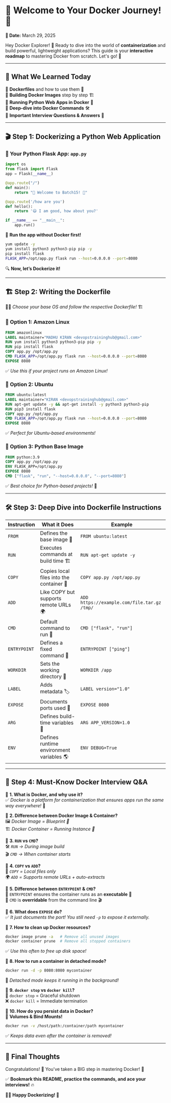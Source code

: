# 🚀 Welcome to Your Docker Journey! 🐳

**📅 Date:** March 29, 2025

Hey Docker Explorer! 👋 Ready to dive into the world of **containerization** and build powerful, lightweight applications? This guide is your **interactive roadmap** to mastering Docker from scratch. Let's go! 🚀

---

## 🌟 What We Learned Today

🔹 **Dockerfiles** and how to use them 📄  
🔹 **Building Docker Images** step by step 🏗️  
🔹 **Running Python Web Apps in Docker** 🐍  
🔹 **Deep-dive into Docker Commands** 🛠️  
🔹 **Important Interview Questions & Answers** 🎯  

---

## 🎬 Step 1: Dockerizing a Python Web Application

### 📝 Your Python Flask App: `app.py`

```python
import os
from flask import Flask
app = Flask(__name__)

@app.route("/")
def main():
    return "🎊 Welcome to Batch15! 🎊"

@app.route('/how are you')
def hello():
    return '😃 I am good, how about you?'

if __name__ == "__main__":
    app.run()
```

🎯 **Run the app without Docker first!**
```bash
yum update -y
yum install python3 python3-pip pip -y
pip install flask
FLASK_APP=/opt/app.py flask run --host=0.0.0.0 --port=8080
```
🔍 **Now, let’s Dockerize it!**

---

## 🏗️ Step 2: Writing the Dockerfile

👨‍💻 *Choose your base OS and follow the respective Dockerfile!* 🏗️

### **📌 Option 1: Amazon Linux**
```dockerfile
FROM amazonlinux
LABEL maintainer="MADHU KIRAN <devopstraininghub@gmail.com>"
RUN yum install python3 python3-pip pip -y
RUN pip install flask
COPY app.py /opt/app.py 
CMD FLASK_APP=/opt/app.py flask run --host=0.0.0.0 --port=8080
EXPOSE 8080
```
✅ *Use this if your project runs on Amazon Linux!*

### **📌 Option 2: Ubuntu**
```dockerfile
FROM ubuntu:latest
LABEL maintainer="KIRAN <devopstraininghub@gmail.com>"
RUN apt-get update -y && apt-get install -y python3 python3-pip
RUN pip3 install flask
COPY app.py /opt/app.py
CMD FLASK_APP=/opt/app.py flask run --host=0.0.0.0 --port=8080
EXPOSE 8080
```
✅ *Perfect for Ubuntu-based environments!*

### **📌 Option 3: Python Base Image**
```dockerfile
FROM python:3.9
COPY app.py /opt/app.py
ENV FLASK_APP=/opt/app.py
EXPOSE 8080
CMD ["flask", "run", "--host=0.0.0.0", "--port=8080"]
```
✅ *Best choice for Python-based projects!* 🐍

---

## 🛠️ Step 3: Deep Dive into Dockerfile Instructions

| Instruction | What it Does | Example |
|------------|-------------|---------|
| `FROM` | Defines the base image 🎨 | `FROM ubuntu:latest` |
| `RUN` | Executes commands at build time 🏗️ | `RUN apt-get update -y` |
| `COPY` | Copies local files into the container 📂 | `COPY app.py /opt/app.py` |
| `ADD` | Like COPY but supports remote URLs 🌍 | `ADD https://example.com/file.tar.gz /tmp/` |
| `CMD` | Default command to run 🚀 | `CMD ["flask", "run"]` |
| `ENTRYPOINT` | Defines a fixed command 🎯 | `ENTRYPOINT ["ping"]` |
| `WORKDIR` | Sets the working directory 📂 | `WORKDIR /app` |
| `LABEL` | Adds metadata 🏷️ | `LABEL version="1.0"` |
| `EXPOSE` | Documents ports used 🔌 | `EXPOSE 8080` |
| `ARG` | Defines build-time variables 🔢 | `ARG APP_VERSION=1.0` |
| `ENV` | Defines runtime environment variables 🌎 | `ENV DEBUG=True` |

---

## 🎯 Step 4: Must-Know Docker Interview Q&A

📌 **1. What is Docker, and why use it?**  
✅ *Docker is a platform for containerization that ensures apps run the same way everywhere!* 🚀

📌 **2. Difference between Docker Image & Container?**  
🖼️ *Docker Image = Blueprint 📜*  
🏗️ *Docker Container = Running Instance 🚀*

📌 **3. `RUN` vs `CMD`?**  
🛠️ *`RUN` → During image build*  
🎬 *`CMD` → When container starts*

📌 **4. `COPY` vs `ADD`?**  
📂 *`COPY` = Local files only*  
🌍 *`ADD` = Supports remote URLs + auto-extracts*

📌 **5. Difference between `ENTRYPOINT` & `CMD`?**  
🔹 `ENTRYPOINT` ensures the container runs as an **executable** 🎯  
🔹 `CMD` is **overridable** from the command line 🎬

📌 **6. What does `EXPOSE` do?**  
✅ *It just documents the port! You still need `-p` to expose it externally.*

📌 **7. How to clean up Docker resources?**  
```bash
docker image prune -a   # Remove all unused images
docker container prune  # Remove all stopped containers
```
✅ *Use this often to free up disk space!*

📌 **8. How to run a container in detached mode?**  
```bash
docker run -d -p 8080:8080 mycontainer
```
🎯 *Detached mode keeps it running in the background!*

📌 **9. `docker stop` vs `docker kill`?**  
🚦 `docker stop` = Graceful shutdown  
❌ `docker kill` = Immediate termination

📌 **10. How do you persist data in Docker?**  
📂 **Volumes & Bind Mounts!**
```bash
docker run -v /host/path:/container/path mycontainer
```
✅ *Keeps data even after the container is removed!*

---

## 🎉 Final Thoughts

Congratulations! 🎊 You've taken a BIG step in mastering Docker! 🐳

✅ **Bookmark this README, practice the commands, and ace your interviews!** 🔥

👨‍💻 **Happy Dockerizing! 🚀**
